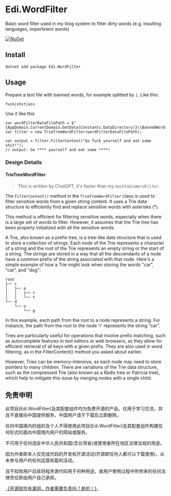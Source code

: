 # Edi.WordFilter

Basic word filter used in my blog system to filter dirty words (e.g. insulting languages, impertinent words)

[![NuGet][main-nuget-badge]][main-nuget]

[main-nuget]: https://www.nuget.org/packages/Edi.WordFilter/
[main-nuget-badge]: https://img.shields.io/nuget/v/Edi.WordFilter.svg?style=flat-square&label=nuget

## Install

```
dotnet add package Edi.WordFilter
```

## Usage

Prepare a text file with banned words, for example splitted by `|`. Like this:

```
fuck|shit|ass
```

Use it like this

```
var wordFilterDataFilePath = $"{AppDomain.CurrentDomain.GetData(Constants.DataDirectory)}\\BannedWords.txt";
var filter = new TrieTreeWordFilter(wordFilterDataFilePath);

var output = filter.FilterContent("Go fuck yourself and eat some shit!");
// output: Go **** yourself and eat some ****!
```

### Design Details

#### TrieTreeWordFilter

> This is written by ChatGPT, it's faster than my `HashTableWordFilter`.

The `FilterContent()` method in the `TrieTreeWordFilter` class is used to filter sensitive words from a given string content. It uses a Trie data structure to efficiently find and replace sensitive words with asterisks (*).

This method is efficient for filtering sensitive words, especially when there is a large set of words to filter. However, it assumes that the Trie tree has been properly initialized with all the sensitive words.

A Trie, also known as a prefix tree, is a tree-like data structure that is used to store a collection of strings. Each node of the Trie represents a character of a string and the root of the Trie represents an empty string or the start of a string. The strings are stored in a way that all the descendants of a node have a common prefix of the string associated with that node.
Here's a simple example of how a Trie might look when storing the words "car", "cat", and "dog":

```
root
├── c
│   ├── a
│   │   ├── r
│   │   └── t
└── d
    └── o
        └── g
```

In this example, each path from the root to a node represents a string. For instance, the path from the root to the node 'r' represents the string "car".

Tries are particularly useful for operations that involve prefix matching, such as autocomplete features in text editors or web browsers, as they allow for efficient retrieval of all keys with a given prefix. They are also used in word filtering, as in the FilterContent() method you asked about earlier.

However, Tries can be memory-intensive, as each node may need to store pointers to many children. There are variations of the Trie data structure, such as the compressed Trie (also known as a Radix tree or Patricia tree), which help to mitigate this issue by merging nodes with a single child.

## 免责申明

此项目(Edi.WordFilter)及其配套组件均为免费开源的产品，仅用于学习交流，并且不直接向中国提供服务，中国用户请于下载后立即删除。

任何中国境内的组织及个人不得使用此项目(Edi.WordFilter)及其配套组件构建任何形式的面向中国境内用户的网站或服务。

不可用于任何违反中华人民共和国(含台湾省)或使用者所在地区法律法规的用途。

因为作者即本人仅完成代码的开发和开源活动(开源即任何人都可以下载使用)，从未参与用户的任何运营和盈利活动。

且不知晓用户后续将程序源代码用于何种用途，故用户使用过程中所带来的任何法律责任即由用户自己承担。

[《开源软件有漏洞，作者需要负责吗？是的！》](https://go.edi.wang/aka/os251)
